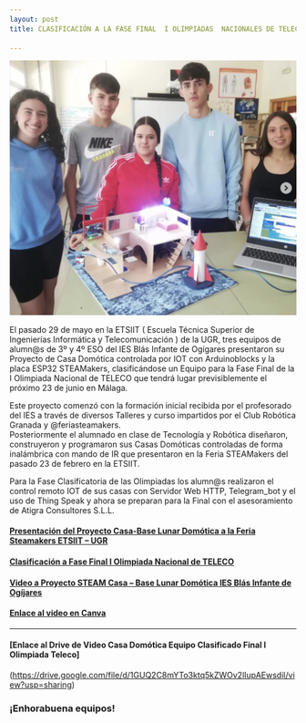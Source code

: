 ```yaml
---
layout: post
title: CLASIFICACIÓN A LA FASE FINAL  I OLIMPIADAS  NACIONALES DE TELECOMUNICACIONES

---
```


<img src="/images/3124.png" width="600" />



El pasado 29 de mayo en la ETSIIT ( Escuela Técnica Superior de Ingenierías Informática y Telecomunicación ) de la UGR, tres equipos de alumn@s de 3º y 4º ESO del IES Blás Infante de Ogígares  presentaron su Proyecto de Casa Domótica controlada por IOT con Arduinoblocks y la placa ESP32 STEAMakers, clasificándose un Equipo para la Fase Final  de la   I Olimpiada Nacional de TELECO que tendrá lugar previsiblemente el próximo 23 de junio en Málaga.

Este proyecto comenzó con la formación inicial  recibida por el profesorado del IES a través de  diversos Talleres y curso impartidos por el Club Robótica Granada y @feriasteamakers.  
Posteriormente el alumnado en clase de Tecnología y Robótica  diseñaron, construyeron y programaron sus Casas  Domóticas controladas de forma inalámbrica con mando de IR que presentaron en la  Feria STEAMakers del pasado 23 de febrero en la ETSIIT.

Para la Fase Clasificatoria de las Olimpiadas los alumn@s realizaron el control remoto IOT de sus casas con Servidor Web HTTP, Telegram_bot y el uso de Thing Speak y ahora se preparan para la Final con el asesoramiento de Atigra Consultores S.L.L.



#### [Presentación del Proyecto Casa-Base Lunar Domótica a la Feria Steamakers ETSIIT – UGR](https://www.instagram.com/reel/CpX5qScI8Th/?igshid=MTc4MmM1YmI2Ng==)

#### [Clasificación a Fase Final I Olimpiada Nacional de TELECO](https://www.instagram.com/p/Cs1t2XQIpDe/?igshid=MTc4MmM1YmI2Ng==)

#### [Video a Proyecto STEAM Casa – Base Lunar Domótica IES Blás Infante de Ogíjares](https://www.instagram.com/reel/CtHqqqxIe-4/?igshid=MTc4MmM1YmI2Ng==)

#### [Enlace  al video en Canva](https://www.canva.com/design/DAFk47_Ro5M/E83vA3JI9NFdZJyejre39A/watch?utm_content=DAFk47_Ro5M&utm_campaign=designshare&utm_medium=link&utm_source=publishsharelink)
---------------------------
#### [Enlace  al Drive de Video Casa Domótica Equipo Clasificado Final I Olimpiada Teleco]
(https://drive.google.com/file/d/1GUQ2C8mYTo3ktq5kZWOv2lIupAEwsdil/view?usp=sharing)



### ¡Enhorabuena equipos!
